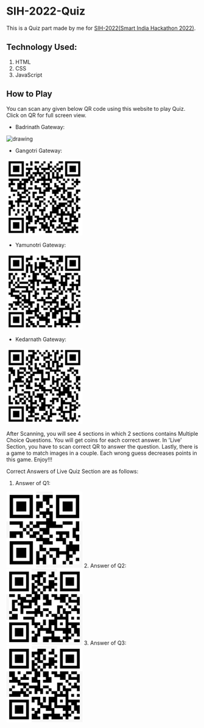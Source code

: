 # SIH-2022-Quiz
This is a Quiz part made by me for [SIH-2022(Smart India Hackathon 2022)](https://www.sih.gov.in/).
## Technology Used:
1. HTML
2. CSS
3. JavaScript


## How to Play
You can scan any given below QR code using this website to play Quiz. Click on QR for full screen view.
- Badrinath Gateway:
<img src="QR/BadrinathGateway.png" alt="drawing" width="200"/>

- Gangotri Gateway:
<img src="https://raw.githubusercontent.com/TaranjeetSinghKalsi/SIH-2022-Quiz/main/QR/Gangotri%20Gateway.png" alt="drawing" width="200"/>

- Yamunotri Gateway:
<img src="https://raw.githubusercontent.com/TaranjeetSinghKalsi/SIH-2022-Quiz/main/QR/Yamunotri%20%20Gateway.png" alt="drawing" width="200"/>

- Kedarnath Gateway:
<img src="https://raw.githubusercontent.com/TaranjeetSinghKalsi/SIH-2022-Quiz/main/QR/Kedarnath%20Gateway.png" alt="drawing" width="200"/>

After Scanning, you will see 4 sections in which 2 sections contains Multiple Choice Questions. You will get coins for each correct answer. In 'Live' Section, you have to scan correct QR to answer the question. Lastly, there is a game to match images in a couple. Each wrong guess decreases points in this game. Enjoy!!!

Correct Answers of Live Quiz Section are as follows:
1. Answer of Q1:
<img src="https://raw.githubusercontent.com/TaranjeetSinghKalsi/SIH-2022-Quiz/main/QR/Q1%20Answer.jpeg" alt="Q1" width="200"/>
2. Answer of Q2:
<img src="https://raw.githubusercontent.com/TaranjeetSinghKalsi/SIH-2022-Quiz/main/QR/Q2%20Answer.jpeg" alt="Q2" width="200"/>
3. Answer of Q3:
<img src="https://raw.githubusercontent.com/TaranjeetSinghKalsi/SIH-2022-Quiz/main/QR/Q3%20Answer.jpeg" alt="Q3" width="200"/>

